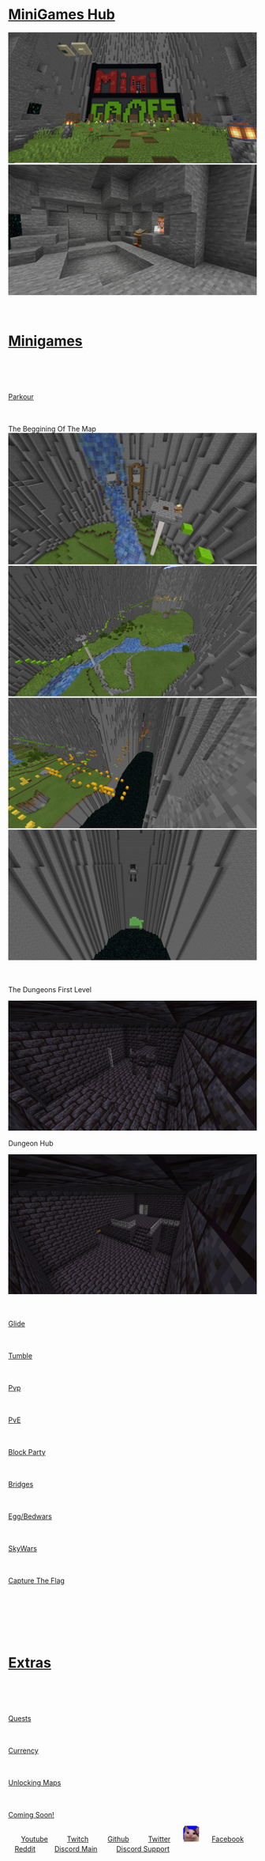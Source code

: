 <h1 style="text-decoration:underline;">MiniGames Hub</h1>
<img src="Minigames.PNG" alt="Minigames">
<img src="Minigames2.PNG" alt="Minigames">
<p>ㅤ</p>

<h1 style="text-decoration:underline;">Minigames</h1>

<p>ㅤ</p>
<p>ㅤ</p>

<p style="text-decoration:underline;">Parkour</p>
<p>ㅤ</p>
<p>The Beggining Of The Map
<img src="Minigames Parkour1.PNG" alt="Minigames">
<img src="MiniGames Parkour2.PNG" alt="Minigames">
<img src="Minigames Parkour3.PNG" alt="Minigames">
<img src="Minigames Parkour4.PNG" alt="Minigames">
<p>ㅤ</p>
<p>The Dungeons First Level</p>
<img src="Minigames Parkour Dungeon1.PNG" alt="Minigames">
<p>Dungeon Hub</p>
<img src="Minigames Parkour Dungeon2.PNG" alt="Minigames">

<p>ㅤ</p>

<p style="text-decoration:underline;">Glide</p>
<p>ㅤ</p>
<p style="text-decoration:underline;">Tumble</p>
<p>ㅤ</p>
<p style="text-decoration:underline;">Pvp</p>
<p>ㅤ</p>
<p style="text-decoration:underline;">PvE</p>
<p>ㅤ</p>
<p style="text-decoration:underline;">Block Party</p>
<p>ㅤ</p>
<p style="text-decoration:underline;">Bridges</p>
<p>ㅤ</p>
<p style="text-decoration:underline;">Egg/Bedwars</p>
<p>ㅤ</p>
<p style="text-decoration:underline;">SkyWars</p>
<p>ㅤ</p>
<p style="text-decoration:underline;">Capture The Flag</p>

<p>ㅤ</p>
<p>ㅤ</p>
<p>ㅤ</p>

<h1 style="text-decoration:underline;">Extras</h1>
<p>ㅤ</p>
<p>ㅤ</p>
<p style="text-decoration:underline;">Quests</p>
<p>ㅤ</p>
<p style="text-decoration:underline;">Currency</p>
<p>ㅤ</p>
<p style="text-decoration:underline;">Unlocking Maps</p>
<p>ㅤ</p>
<p style="text-decoration:underline;">Coming Soon!</p>

<p>ㅤㅤ<a href="https://www.youtube.com/channel/UCIaUjRKg92Df9VeBxrXjv5A">Youtube</a>ㅤㅤㅤ<a href="https://twitch.tv/tech_g4mer">Twitch</a>ㅤㅤㅤ<a href="https://github.com/TechG4mer">Github</a>ㅤㅤㅤ<a href="https://twitter.com/tech_g4mer">Twitter</a>ㅤㅤ<img src="favicon-32x32.png" alt="Test">ㅤㅤ<a href="https://www.facebook.com/Tech-Gang-102858845215452">Facebook</a>ㅤㅤㅤ<a href="https://www.reddit.com/user/TechGamer_YT">Reddit</a>ㅤㅤㅤ<a href="https://discord.gg/bVH2kUEfnv">Discord Main</a>ㅤㅤㅤ<a href="https://discord.gg/97C2v9rNVt">Discord Support</a>ㅤㅤㅤ</p>

